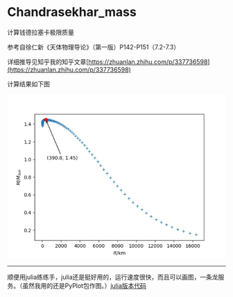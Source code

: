 # Chandrasekhar_mass
计算钱德拉塞卡极限质量

参考自徐仁新《天体物理导论》（第一版）P142-P151（7.2-7.3）

详细推导见知乎我的知乎文章[https://zhuanlan.zhihu.com/p/337736598](https://zhuanlan.zhihu.com/p/337736598)

计算结果如下图

![计算结果](./result.jpg)

-----

顺便用julia练练手，julia还是挺好用的，运行速度很快，而且可以画图，一条龙服务。（虽然我用的还是PyPlot包作图。）[julia版本代码](./Chandrasekhar_mass.ipynb)
